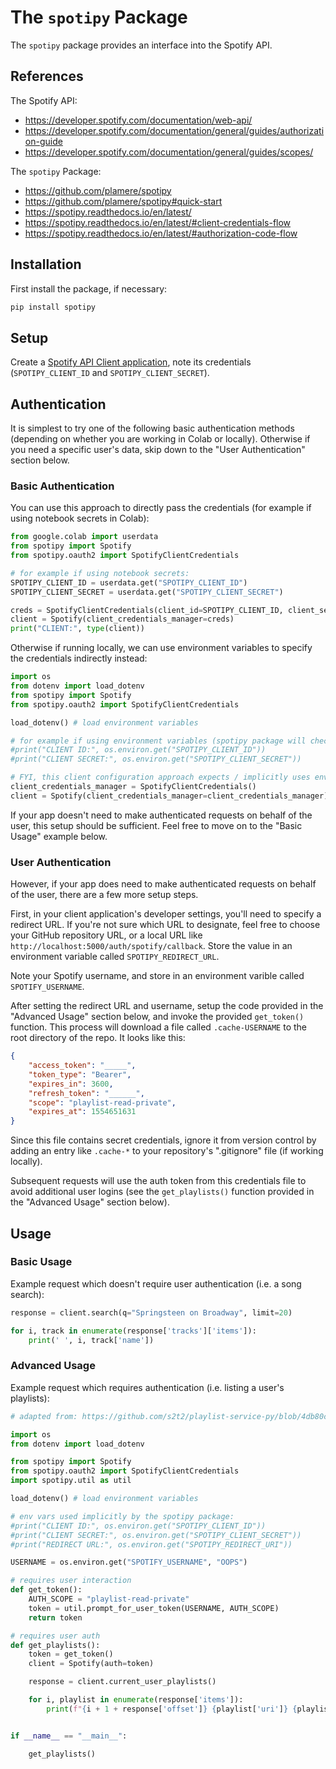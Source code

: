 # The `spotipy` Package

The `spotipy` package provides an interface into the Spotify API.

## References

The Spotify API:

  + https://developer.spotify.com/documentation/web-api/
  + https://developer.spotify.com/documentation/general/guides/authorization-guide
  + https://developer.spotify.com/documentation/general/guides/scopes/

The `spotipy` Package:

  + https://github.com/plamere/spotipy
  + https://github.com/plamere/spotipy#quick-start
  + https://spotipy.readthedocs.io/en/latest/
  + https://spotipy.readthedocs.io/en/latest/#client-credentials-flow
  + https://spotipy.readthedocs.io/en/latest/#authorization-code-flow

## Installation

First install the package, if necessary:

```sh
pip install spotipy
```

## Setup

Create a [Spotify API Client application](https://developer.spotify.com/dashboard/applications/), note its credentials (`SPOTIPY_CLIENT_ID` and `SPOTIPY_CLIENT_SECRET`).

## Authentication

It is simplest to try one of the following basic authentication methods (depending on whether you are working in Colab or locally). Otherwise if you need a specific user's data, skip down to the "User Authentication" section below.

### Basic Authentication

You can use this approach to directly pass the credentials (for example if using notebook secrets in Colab):

```py
from google.colab import userdata
from spotipy import Spotify
from spotipy.oauth2 import SpotifyClientCredentials

# for example if using notebook secrets:
SPOTIPY_CLIENT_ID = userdata.get("SPOTIPY_CLIENT_ID")
SPOTIPY_CLIENT_SECRET = userdata.get("SPOTIPY_CLIENT_SECRET")

creds = SpotifyClientCredentials(client_id=SPOTIPY_CLIENT_ID, client_secret=SPOTIPY_CLIENT_SECRET)
client = Spotify(client_credentials_manager=creds)
print("CLIENT:", type(client))
```

Otherwise if running locally, we can use environment variables to specify the credentials indirectly instead:

```py
import os
from dotenv import load_dotenv
from spotipy import Spotify
from spotipy.oauth2 import SpotifyClientCredentials

load_dotenv() # load environment variables

# for example if using environment variables (spotipy package will check for them implicitly):
#print("CLIENT ID:", os.environ.get("SPOTIPY_CLIENT_ID")) 
#print("CLIENT SECRET:", os.environ.get("SPOTIPY_CLIENT_SECRET"))

# FYI, this client configuration approach expects / implicitly uses env vars named SPOTIPY_CLIENT_ID and SPOTIPY_CLIENT_SECRET
client_credentials_manager = SpotifyClientCredentials()
client = Spotify(client_credentials_manager=client_credentials_manager)
```

If your app doesn't need to make authenticated requests on behalf of the user, this setup should be sufficient. Feel free to move on to the "Basic Usage" example below.

### User Authentication

However, if your app does need to make authenticated requests on behalf of the user, there are a few more setup steps.

First, in your client application's developer settings, you'll need to specify a redirect URL. If you're not sure which URL to designate, feel free to choose your GitHub repository URL, or a local URL like `http://localhost:5000/auth/spotify/callback`. Store the value in an environment variable called `SPOTIPY_REDIRECT_URL`.

Note your Spotify username, and store in an environment varible called `SPOTIFY_USERNAME`.

After setting the redirect URL and username, setup the code provided in the "Advanced Usage" section below, and invoke the provided `get_token()` function. This process will download a file called `.cache-USERNAME` to the root directory of the repo. It looks like this:

```json
{
    "access_token": "_____",
    "token_type": "Bearer",
    "expires_in": 3600,
    "refresh_token": "______",
    "scope": "playlist-read-private",
    "expires_at": 1554651631
}
```

Since this file contains secret credentials, ignore it from version control by adding an entry like `.cache-*` to your repository's ".gitignore" file (if working locally).

Subsequent requests will use the auth token from this credentials file to avoid additional user logins (see the `get_playlists()` function provided in the "Advanced Usage" section below).

## Usage

### Basic Usage

Example request which doesn't require user authentication (i.e. a song search):

```py
response = client.search(q="Springsteen on Broadway", limit=20)

for i, track in enumerate(response['tracks']['items']):
    print(' ', i, track['name'])
```

### Advanced Usage

Example request which requires authentication (i.e. listing a user's playlists):

```py
# adapted from: https://github.com/s2t2/playlist-service-py/blob/4db80cd3f8f2ed018f64bc2a97629d2af105acc3/app/spotify_service.py

import os
from dotenv import load_dotenv

from spotipy import Spotify
from spotipy.oauth2 import SpotifyClientCredentials
import spotipy.util as util

load_dotenv() # load environment variables

# env vars used implicitly by the spotipy package:
#print("CLIENT ID:", os.environ.get("SPOTIPY_CLIENT_ID")) 
#print("CLIENT SECRET:", os.environ.get("SPOTIPY_CLIENT_SECRET"))
#print("REDIRECT URL:", os.environ.get("SPOTIPY_REDIRECT_URI"))

USERNAME = os.environ.get("SPOTIFY_USERNAME", "OOPS")

# requires user interaction
def get_token():
    AUTH_SCOPE = "playlist-read-private"
    token = util.prompt_for_user_token(USERNAME, AUTH_SCOPE)
    return token

# requires user auth
def get_playlists():
    token = get_token()
    client = Spotify(auth=token)

    response = client.current_user_playlists()

    for i, playlist in enumerate(response['items']):
        print(f"{i + 1 + response['offset']} {playlist['uri']} {playlist['name']}")


if __name__ == "__main__":

    get_playlists()
```
